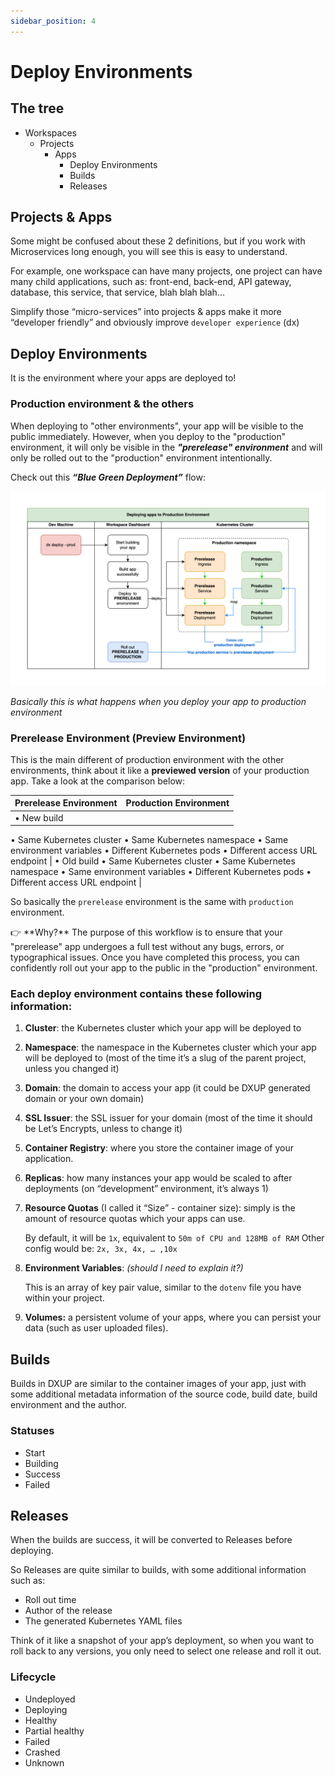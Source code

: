 ```yaml
---
sidebar_position: 4
---
```


# Deploy Environments

## The tree

- Workspaces
    - Projects
        - Apps
            - Deploy Environments
            - Builds
            - Releases

## Projects & Apps

Some might be confused about these 2 definitions, but if you work with Microservices long enough, you will see this is easy to understand.

For example, one workspace can have many projects, one project can have many child applications, such as: front-end, back-end, API gateway, database, this service, that service, blah blah blah…

Simplify those “micro-services” into projects & apps make it more “developer friendly” and obviously improve `developer experience` (dx)

## Deploy Environments

It is the environment where your apps are deployed to!

### Production environment & the others

When deploying to "other environments", your app will be visible to the public immediately. However, when you deploy to the "production" environment, it will only be visible in the ***"prerelease" environment*** and will only be rolled out to the "production" environment intentionally.

Check out this ***“Blue Green Deployment”*** flow:

![*Basically this is what happens when you deploy your app to production environment*](./img/blue-green-deploy.png)

*Basically this is what happens when you deploy your app to production environment*

### Prerelease Environment (Preview Environment)

This is the main different of production environment with the other environments, think about it like a **previewed version** of your production app. Take a look at the comparison below:

| Prerelease Environment | Production Environment |
| ---------------------- | ---------------------- |
| • New build            |
• Same Kubernetes cluster
• Same Kubernetes namespace
• Same environment variables 
• Different Kubernetes pods
• Different access URL endpoint | • Old build
• Same Kubernetes cluster
• Same Kubernetes namespace
• Same environment variables 
• Different Kubernetes pods
• Different access URL endpoint |

So basically the `prerelease` environment is the same with `production` environment.

<aside>
👉 **Why?** The purpose of this workflow is to ensure that your "prerelease" app undergoes a full test without any bugs, errors, or typographical issues. Once you have completed this process, you can confidently roll out your app to the public in the "production" environment.

</aside>

### Each deploy environment contains these following information:

1. **Cluster**: the Kubernetes cluster which your app will be deployed to
2. **Namespace**: the namespace in the Kubernetes cluster which your app will be deployed to (most of the time it’s a slug of the parent project, unless you changed it)
3. **Domain**: the domain to access your app (it could be DXUP generated domain or your own domain)
4. **SSL Issuer**: the SSL issuer for your domain (most of the time it should be Let’s Encrypts, unless to change it)
5. **Container Registry**: where you store the container image of your application.
6. **Replicas**: how many instances your app would be scaled to after deployments (on “development” environment, it’s always 1)
7. **Resource Quotas** (I called it “Size” - container size): simply is the amount of resource quotas which your apps can use.
    
    By default, it will be `1x`, equivalent to `50m of CPU and 128MB of RAM`
    Other config would be: `2x, 3x, 4x, … ,10x`
    
8. **Environment Variables**: *(should I need to explain it?)*
    
    This is an array of key pair value, similar to the `dotenv` file you have within your project.
    
9. **Volumes:** a persistent volume of your apps, where you can persist your data (such as user uploaded files).

## Builds

Builds in DXUP are similar to the container images of your app, just with some additional metadata information of the source code, build date, build environment and the author.

### Statuses

- Start
- Building
- Success
- Failed

## Releases

When the builds are success, it will be converted to Releases before deploying.

So Releases are quite similar to builds, with some additional information such as:

- Roll out time
- Author of the release
- The generated Kubernetes YAML files

Think of it like a snapshot of your app’s deployment, so when you want to roll back to any versions, you only need to select one release and roll it out.

### Lifecycle

- Undeployed
- Deploying
- Healthy
- Partial healthy
- Failed
- Crashed
- Unknown